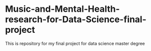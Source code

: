 # Music-and-Mental-Health-research-for-Data-Science-final-project
This is repository for my final project for data science master degree
